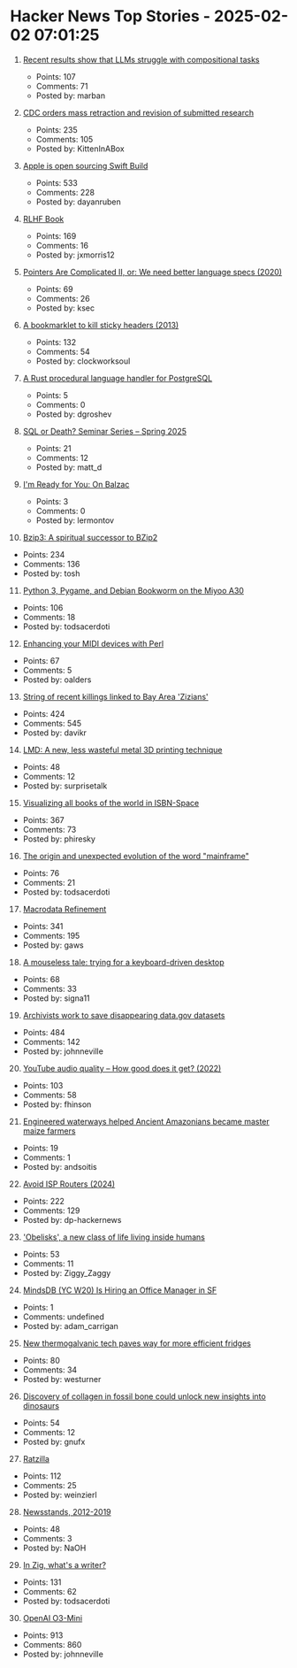 # Hacker News Top Stories - 2025-02-02 07:01:25

1. [Recent results show that LLMs struggle with compositional tasks](https://www.quantamagazine.org/chatbot-software-begins-to-face-fundamental-limitations-20250131/)
   - Points: 107
   - Comments: 71
   - Posted by: marban

2. [CDC orders mass retraction and revision of submitted research](https://insidemedicine.substack.com/p/breaking-news-cdc-orders-mass-retraction)
   - Points: 235
   - Comments: 105
   - Posted by: KittenInABox

3. [Apple is open sourcing Swift Build](https://www.swift.org/blog/the-next-chapter-in-swift-build-technologies/)
   - Points: 533
   - Comments: 228
   - Posted by: dayanruben

4. [RLHF Book](https://rlhfbook.com/)
   - Points: 169
   - Comments: 16
   - Posted by: jxmorris12

5. [Pointers Are Complicated II, or: We need better language specs (2020)](https://www.ralfj.de/blog/2020/12/14/provenance.html)
   - Points: 69
   - Comments: 26
   - Posted by: ksec

6. [A bookmarklet to kill sticky headers (2013)](https://alisdair.mcdiarmid.org/kill-sticky-headers/)
   - Points: 132
   - Comments: 54
   - Posted by: clockworksoul

7. [A Rust procedural language handler for PostgreSQL](https://github.com/tcdi/plrust)
   - Points: 5
   - Comments: 0
   - Posted by: dgroshev

8. [SQL or Death? Seminar Series – Spring 2025](https://db.cs.cmu.edu/seminar2025/)
   - Points: 21
   - Comments: 12
   - Posted by: matt_d

9. [I'm Ready for You: On Balzac](https://www.lrb.co.uk/the-paper/v47/n01/raymond-n.-mackenzie/i-m-ready-for-you)
   - Points: 3
   - Comments: 0
   - Posted by: lermontov

10. [Bzip3: A spiritual successor to BZip2](https://github.com/kspalaiologos/bzip3)
   - Points: 234
   - Comments: 136
   - Posted by: tosh

11. [Python 3, Pygame, and Debian Bookworm on the Miyoo A30](https://www.jtolio.com/2025/02/py3-pygame-miyoo-a30/)
   - Points: 106
   - Comments: 18
   - Posted by: todsacerdoti

12. [Enhancing your MIDI devices with Perl](https://fuzzix.org/enhancing-midi-hardware-with-perl)
   - Points: 67
   - Comments: 5
   - Posted by: oalders

13. [String of recent killings linked to Bay Area 'Zizians'](https://www.sfgate.com/bayarea/article/bay-area-death-cult-zizian-murders-20064333.php)
   - Points: 424
   - Comments: 545
   - Posted by: davikr

14. [LMD: A new, less wasteful metal 3D printing technique](https://www.core77.com/posts/135194/LMD-A-New-Less-Wasteful-Metal-3D-Printing-Technique)
   - Points: 48
   - Comments: 12
   - Posted by: surprisetalk

15. [Visualizing all books of the world in ISBN-Space](https://phiresky.github.io/blog/2025/visualizing-all-books-in-isbn-space/)
   - Points: 367
   - Comments: 73
   - Posted by: phiresky

16. [The origin and unexpected evolution of the word "mainframe"](https://www.righto.com/2025/02/origin-of-mainframe-term.html)
   - Points: 76
   - Comments: 21
   - Posted by: todsacerdoti

17. [Macrodata Refinement](https://lumon-industries.com/)
   - Points: 341
   - Comments: 195
   - Posted by: gaws

18. [A mouseless tale: trying for a keyboard-driven desktop](https://lwn.net/Articles/1005332/)
   - Points: 68
   - Comments: 33
   - Posted by: signa11

19. [Archivists work to save disappearing data.gov datasets](https://www.404media.co/archivists-work-to-identify-and-save-the-thousands-of-datasets-disappearing-from-data-gov/)
   - Points: 484
   - Comments: 142
   - Posted by: johnneville

20. [YouTube audio quality – How good does it get? (2022)](https://www.audiomisc.co.uk/YouTube/SpotTheDifference.html)
   - Points: 103
   - Comments: 58
   - Posted by: fhinson

21. [Engineered waterways helped Ancient Amazonians became master maize farmers](https://www.sciencenews.org/article/maize-farmers-amazonians-casarabe)
   - Points: 19
   - Comments: 1
   - Posted by: andsoitis

22. [Avoid ISP Routers (2024)](https://routersecurity.org/ISProuters.php)
   - Points: 222
   - Comments: 129
   - Posted by: dp-hackernews

23. ['Obelisks', a new class of life living inside humans](https://bgr.com/science/researchers-just-discovered-an-entirely-new-class-of-life-living-inside-humans/)
   - Points: 53
   - Comments: 11
   - Posted by: Ziggy_Zaggy

24. [MindsDB (YC W20) Is Hiring an Office Manager in SF](https://grnh.se/83c3fffa7us)
   - Points: 1
   - Comments: undefined
   - Posted by: adam_carrigan

25. [New thermogalvanic tech paves way for more efficient fridges](https://cosmosmagazine.com/science/chemistry/improved-fridge-technology/)
   - Points: 80
   - Comments: 34
   - Posted by: westurner

26. [Discovery of collagen in fossil bone could unlock new insights into dinosaurs](https://news.liverpool.ac.uk/2025/01/31/discovery-of-collagen-in-fossil-bone-could-unlock-new-insights-into-dinosaurs/)
   - Points: 54
   - Comments: 12
   - Posted by: gnufx

27. [Ratzilla](https://orhun.dev/ratzilla/demo/)
   - Points: 112
   - Comments: 25
   - Posted by: weinzierl

28. [Newsstands, 2012-2019](https://www.trevortraynor.com/newsstands)
   - Points: 48
   - Comments: 3
   - Posted by: NaOH

29. [In Zig, what's a writer?](https://www.openmymind.net/In-Zig-Whats-a-Writer/)
   - Points: 131
   - Comments: 62
   - Posted by: todsacerdoti

30. [OpenAI O3-Mini](https://openai.com/index/openai-o3-mini/)
   - Points: 913
   - Comments: 860
   - Posted by: johnneville

